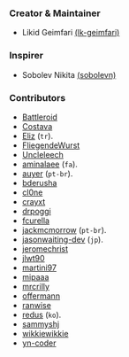 ### Creator & Maintainer
 - Likid Geimfari [(lk-geimfari)](https://github.com/lk-geimfari)

###  Inspirer
 - Sobolev Nikita [(sobolevn)](https://github.com/sobolevn)


### Contributors
- [Battleroid](https://github.com/Battleroid)
- [Costava](https://github.com/Costava)
- [Eliz](https://github.com/el) (`tr`).
- [FliegendeWurst](https://github.com/FliegendeWurst)
- [Uncleleech](https://github.com/Uncleleech)
- [aminalaee](https://github.com/aminalaee) (`fa`).
- [auyer](https://github.com/auyer) (`pt-br`).
- [bderusha](https://github.com/bderusha)
- [cl0ne](https://github.com/cl0ne)
- [crayxt](https://github.com/crayxt)
- [drpoggi](https://github.com/drpoggi)
- [fcurella](https://github.com/fcurella)
- [jackmcmorrow](https://github.com/jackmcmorrow) (`pt-br`).
- [jasonwaiting-dev](https://github.com/jasonwaiting-dev) (`jp`).
- [jeromechrist](https://github.com/jeromechrist)
- [jlwt90](https://github.com/jlwt90)
- [martini97](https://github.com/martini97)
- [mipaaa](https://github.com/mipaaa)
- [mrcrilly](https://github.com/mrcrilly)
- [offermann](https://github.com/offermann)
- [ranwise](https://github.com/ranwise)
- [redus](https://github.com/redus) (`ko`).
- [sammyshj](https://github.com/sammyshj)
- [wikkiewikkie](https://github.com/wikkiewikkie)
- [yn-coder](https://github.com/yn-coder)
